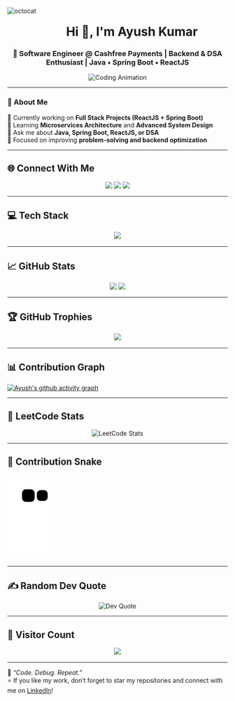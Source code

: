 <img align="left" height=55 src="https://user-images.githubusercontent.com/69384657/179312151-fdabe3af-823f-41ab-a6d4-17a72af4e9e8.png" alt="octocat" style="max-width: 100%;">

<h1 align="center">Hi 👋, I'm Ayush Kumar</h1>
<h3 align="center">🚀 Software Engineer @ Cashfree Payments | Backend & DSA Enthusiast | Java • Spring Boot • ReactJS</h3>

<p align="center">
  <img src="https://i.pinimg.com/originals/e8/f4/53/e8f453469a3ec97ecd354df465d73913.gif" width="400" alt="Coding Animation" />
</p>

---

### 🧠 About Me  
🔭 Currently working on **Full Stack Projects (ReactJS + Spring Boot)**  
🌱 Learning **Microservices Architecture** and **Advanced System Design**  
💬 Ask me about **Java, Spring Boot, ReactJS, or DSA**  
🎯 Focused on improving **problem-solving and backend optimization**

---

## 🌐 Connect With Me  
<p align="center">
  <a href="https://www.linkedin.com/in/ayu-kmr/"><img src="https://img.shields.io/badge/LinkedIn-%230077B5.svg?logo=linkedin&logoColor=white"/></a>
  <a href="https://instagram.com/ayu.kmr"><img src="https://img.shields.io/badge/Instagram-%23E4405F.svg?logo=Instagram&logoColor=white"/></a>
  <a href="https://x.com/Ayu_kmr"><img src="https://img.shields.io/badge/X-black.svg?logo=X&logoColor=white"/></a>
</p>

---

## 💻 Tech Stack  
<p align="center">
  <img src="https://skillicons.dev/icons?i=java,spring,cpp,react,js,html,css,git,github,mysql,docker,postman" />
</p>

---

## 📈 GitHub Stats  
<p align="center">
  <img src="https://github-readme-streak-stats.herokuapp.com/?user=Ayush-Kmr&theme=dark&hide_border=false" height="165"/>
  <img src="https://github-readme-stats.vercel.app/api/top-langs/?username=Ayush-Kmr&theme=dark&hide_border=false&layout=compact" height="165"/>
</p>

---

## 🏆 GitHub Trophies  
<p align="center">
  <img src="https://github-profile-trophy.vercel.app/?username=Ayush-Kmr&theme=radical&no-frame=false&no-bg=true&margin-w=4" />
</p>

---

## 📊 Contribution Graph  
[![Ayush's github activity graph](https://github-readme-activity-graph.vercel.app/graph?username=Ayush-Kmr&theme=react-dark)](https://github.com/ashutosh00710/github-readme-activity-graph)

---

## 🧩 LeetCode Stats  
<p align="center">
  <img src="https://leetcard.jacoblin.cool/ayu_kmr?theme=dark&font=Karma&ext=contest" alt="LeetCode Stats"/>
</p>

---

## 🐍 Contribution Snake  
![snake gif](https://github.com/ayush-kmr/ayush-kmr/blob/output/github-contribution-grid-snake.svg)

---

## ✍️ Random Dev Quote  
<p align="center">
  <img src="https://quotes-github-readme.vercel.app/api?type=horizontal&theme=radical" alt="Dev Quote"/>
</p>

---

## 👀 Visitor Count  
<p align="center">
  <img src="https://visitcount.itsvg.in/api?id=Ayush-Kmr&icon=5&color=8" />
</p>

---

💬 _“Code. Debug. Repeat.”_  
⭐️ If you like my work, don’t forget to star my repositories and connect with me on [LinkedIn](https://www.linkedin.com/in/ayu-kmr/)!  

